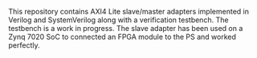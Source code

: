 This repository contains AXI4 Lite slave/master adapters implemented in Verilog and SystemVerilog along with a verification testbench. The testbench is a work in progress. The slave adapter has been used on a Zynq 7020 SoC to connected an FPGA module to the PS and worked perfectly.
